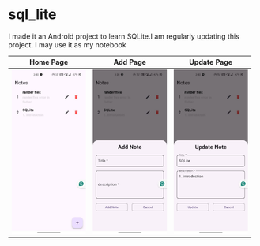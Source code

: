 # sql_lite
I made it an Android project to learn SQLite.I am regularly updating this project. I may use it as my notebook
<table>
        <thead>
            <tr>
                <th>Home Page</th>
                <th>Add Page</th>
                <th>Update Page</th>
            </tr>
        </thead>
        <tbody>
            <tr>
                <td><img src="https://github.com/JagdeeshSinghRajpoot/sql_lite/blob/master/assets/for_git/list%20of%20notes.jpg" alt="Home page" width="150"></td>
                <td><img src="https://github.com/JagdeeshSinghRajpoot/sql_lite/blob/master/assets/for_git/add%20note.jpg" alt="Home page" width="150"></td>
                <td><img src="https://github.com/JagdeeshSinghRajpoot/sql_lite/blob/master/assets/for_git/update%20note.jpg" alt="Home page" width="150"></td>
            </tr>
        </tbody>
    </table>
